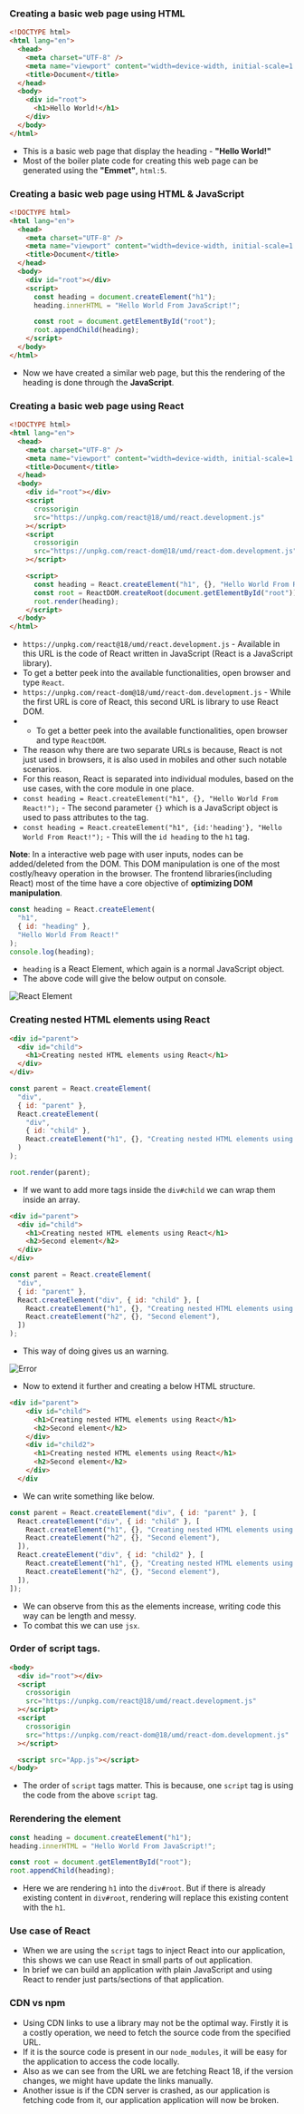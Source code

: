 ### Creating a basic web page using HTML

```html
<!DOCTYPE html>
<html lang="en">
  <head>
    <meta charset="UTF-8" />
    <meta name="viewport" content="width=device-width, initial-scale=1.0" />
    <title>Document</title>
  </head>
  <body>
    <div id="root">
      <h1>Hello World!</h1>
    </div>
  </body>
</html>
```

- This is a basic web page that display the heading - **"Hello World!"**
- Most of the boiler plate code for creating this web page can be generated using the **"Emmet"**, `html:5`.

### Creating a basic web page using HTML & JavaScript

```html
<!DOCTYPE html>
<html lang="en">
  <head>
    <meta charset="UTF-8" />
    <meta name="viewport" content="width=device-width, initial-scale=1.0" />
    <title>Document</title>
  </head>
  <body>
    <div id="root"></div>
    <script>
      const heading = document.createElement("h1");
      heading.innerHTML = "Hello World From JavaScript!";

      const root = document.getElementById("root");
      root.appendChild(heading);
    </script>
  </body>
</html>
```

- Now we have created a similar web page, but this the rendering of the heading is done through the **JavaScript**.

### Creating a basic web page using React

```html
<!DOCTYPE html>
<html lang="en">
  <head>
    <meta charset="UTF-8" />
    <meta name="viewport" content="width=device-width, initial-scale=1.0" />
    <title>Document</title>
  </head>
  <body>
    <div id="root"></div>
    <script
      crossorigin
      src="https://unpkg.com/react@18/umd/react.development.js"
    ></script>
    <script
      crossorigin
      src="https://unpkg.com/react-dom@18/umd/react-dom.development.js"
    ></script>

    <script>
      const heading = React.createElement("h1", {}, "Hello World From React!");
      const root = ReactDOM.createRoot(document.getElementById("root"));
      root.render(heading);
    </script>
  </body>
</html>
```

- `https://unpkg.com/react@18/umd/react.development.js` - Available in this URL is the code of React written in JavaScript (React is a JavaScript library).
- To get a better peek into the available functionalities, open browser and type `React`.
- `https://unpkg.com/react-dom@18/umd/react-dom.development.js` - While the first URL is core of React, this second URL is library to use React DOM.
- - To get a better peek into the available functionalities, open browser and type `ReactDOM`.
- The reason why there are two separate URLs is because, React is not just used in browsers, it is also used in mobiles and other such notable scenarios.
- For this reason, React is separated into individual modules, based on the use cases, with the core module in one place.
- `const heading = React.createElement("h1", {}, "Hello World From React!");` - The second parameter `{}` which is a JavaScript object is used to pass attributes to the tag.
- `const heading = React.createElement("h1", {id:'heading'}, "Hello World From React!");` - This will the `id heading` to the `h1` tag.

**Note**: In a interactive web page with user inputs, nodes can be added/deleted from the DOM. This DOM manipulation is one of the most costly/heavy operation in the browser. The frontend libraries(including React) most of the time have a core objective of **optimizing DOM manipulation**.

```javascript
const heading = React.createElement(
  "h1",
  { id: "heading" },
  "Hello World From React!"
);
console.log(heading);
```

- `heading` is a React Element, which again is a normal JavaScript object.
- The above code will give the below output on console.

![React Element](./Images/reactElement.png)

### Creating nested HTML elements using React

```html
<div id="parent">
  <div id="child">
    <h1>Creating nested HTML elements using React</h1>
  </div>
</div>
```

```javascript
const parent = React.createElement(
  "div",
  { id: "parent" },
  React.createElement(
    "div",
    { id: "child" },
    React.createElement("h1", {}, "Creating nested HTML elements using React")
  )
);

root.render(parent);
```

- If we want to add more tags inside the `div#child` we can wrap them inside an array.

```html
<div id="parent">
  <div id="child">
    <h1>Creating nested HTML elements using React</h1>
    <h2>Second element</h2>
  </div>
</div>
```

```javascript
const parent = React.createElement(
  "div",
  { id: "parent" },
  React.createElement("div", { id: "child" }, [
    React.createElement("h1", {}, "Creating nested HTML elements using React"),
    React.createElement("h2", {}, "Second element"),
  ])
);
```

- This way of doing gives us an warning.

![Error](./Images/warning.png)

- Now to extend it further and creating a below HTML structure.

```html
<div id="parent">
    <div id="child">
      <h1>Creating nested HTML elements using React</h1>
      <h2>Second element</h2>
    </div>
    <div id="child2">
      <h1>Creating nested HTML elements using React</h1>
      <h2>Second element</h2>
    </div>
  </div
```

- We can write something like below.

```javascript
const parent = React.createElement("div", { id: "parent" }, [
  React.createElement("div", { id: "child" }, [
    React.createElement("h1", {}, "Creating nested HTML elements using React"),
    React.createElement("h2", {}, "Second element"),
  ]),
  React.createElement("div", { id: "child2" }, [
    React.createElement("h1", {}, "Creating nested HTML elements using React"),
    React.createElement("h2", {}, "Second element"),
  ]),
]);
```

- We can observe from this as the elements increase, writing code this way can be length and messy.
- To combat this we can use `jsx`.

### Order of script tags.

```html
<body>
  <div id="root"></div>
  <script
    crossorigin
    src="https://unpkg.com/react@18/umd/react.development.js"
  ></script>
  <script
    crossorigin
    src="https://unpkg.com/react-dom@18/umd/react-dom.development.js"
  ></script>

  <script src="App.js"></script>
</body>
```

- The order of `script` tags matter. This is because, one `script` tag is using the code from the above `script` tag.

### Rerendering the element

```javascript
const heading = document.createElement("h1");
heading.innerHTML = "Hello World From JavaScript!";

const root = document.getElementById("root");
root.appendChild(heading);
```

- Here we are rendering `h1` into the `div#root`. But if there is already existing content in `div#root`, rendering will replace this existing content with the `h1`.

### Use case of React

- When we are using the `script` tags to inject React into our application, this shows we can use React in small parts of out application.
- In brief we can build an application with plain JavaScript and using React to render just parts/sections of that application.

### CDN vs npm
- Using CDN links to use a library may not be the optimal way. Firstly it is a costly operation, we need to fetch the source code from the specified URL.
- If it is the source code is present in our `node_modules`, it will be easy for the application to access the code locally.
- Also as we can see from the URL we are fetching React 18, if the version changes, we might have update the links manually.
- Another issue is if the CDN server is crashed, as our application is fetching code from it, our application application will now be broken.